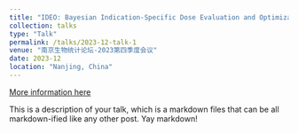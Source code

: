 ```yaml
---
title: "IDEO: Bayesian Indication-Specific Dose Evaluation and Optimization Design for   Randomized Multi-Dose Basket Trials"
collection: talks
type: "Talk"
permalink: /talks/2023-12-talk-1
venue: "南京生物统计论坛-2023第四季度会议"
date: 2023-12
location: "Nanjing, China"
---
```


[More information here](http://example2.com)

This is a description of your talk, which is a markdown files that can be all markdown-ified like any other post. Yay markdown!

